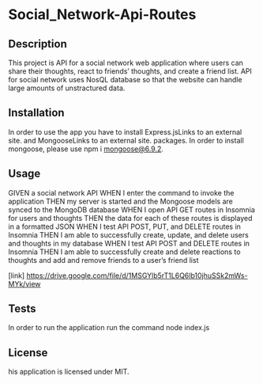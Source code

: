 # Social_Network-Api-Routes

## Description

This project is API for a social network web application where users can share their thoughts, react to friends’ thoughts, and create a friend list.
API for social network uses NosQL database so that the website can handle large amounts of unstractured data.

## Installation

In order to use the app you have to install  Express.jsLinks to an external site. and MongooseLinks to an external site. packages. In order to   install mongoose, please use npm i mongoose@6.9.2.


## Usage

GIVEN a social network API
WHEN I enter the command to invoke the application
THEN my server is started and the Mongoose models are synced to the MongoDB database
WHEN I open API GET routes in Insomnia for users and thoughts
THEN the data for each of these routes is displayed in a formatted JSON
WHEN I test API POST, PUT, and DELETE routes in Insomnia
THEN I am able to successfully create, update, and delete users and thoughts in my database
WHEN I test API POST and DELETE routes in Insomnia
THEN I am able to successfully create and delete reactions to thoughts and add and remove friends to a user’s friend list

[link] https://drive.google.com/file/d/1MSGYlb5rT1L6Q6lb10jhuSSk2mWs-MYk/view

## Tests

In order to run the application run the command node index.js

## License

his application is licensed under MIT.
